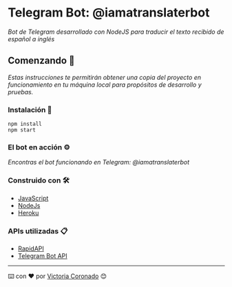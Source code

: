# Telegram Bot: @iamatranslaterbot
_Bot de Telegram desarrollado con NodeJS para traducir el texto recibido de español a inglés_


## Comenzando 🚀

_Estas instrucciones te permitirán obtener una copia del proyecto en funcionamiento en tu máquina local para propósitos de desarrollo y pruebas._


### Instalación 🔧

```
npm install
npm start
```

### El bot en acción ⚙️

_Encontras el bot funcionando en Telegram: @iamatranslaterbot_


### Construido con 🛠️

* [JavaScript](https://www.javascript.com/) 
* [NodeJs](https://nodejs.org/es/)
* [Heroku](https://www.heroku.com/) 


### APIs utilizadas 📋

* [RapidAPI](https://rapidapi.com/) 
* [Telegram Bot API](https://core.telegram.org/bots/api)


---
⌨️ con ❤️ por [Victoria Coronado](https://github.com/viccoronado) 😊
